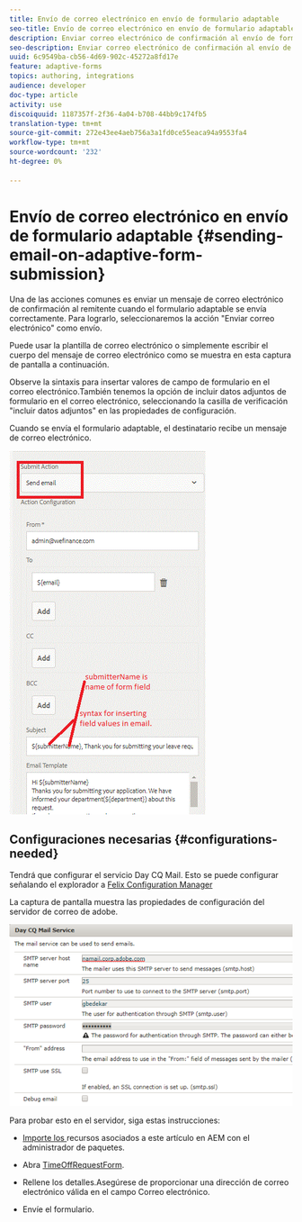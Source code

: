 ```yaml
---
title: Envío de correo electrónico en envío de formulario adaptable
seo-title: Envío de correo electrónico en envío de formulario adaptable
description: Enviar correo electrónico de confirmación al envío de formulario adaptable mediante el componente Enviar correo electrónico
seo-description: Enviar correo electrónico de confirmación al envío de formulario adaptable mediante el componente Enviar correo electrónico
uuid: 6c9549ba-cb56-4d69-902c-45272a8fd17e
feature: adaptive-forms
topics: authoring, integrations
audience: developer
doc-type: article
activity: use
discoiquuid: 1187357f-2f36-4a04-b708-44bb9c174fb5
translation-type: tm+mt
source-git-commit: 272e43ee4aeb756a3a1fd0ce55eaca94a9553fa4
workflow-type: tm+mt
source-wordcount: '232'
ht-degree: 0%

---
```



# Envío de correo electrónico en envío de formulario adaptable {#sending-email-on-adaptive-form-submission}

Una de las acciones comunes es enviar un mensaje de correo electrónico de confirmación al remitente cuando el formulario adaptable se envía correctamente. Para lograrlo, seleccionaremos la acción &quot;Enviar correo electrónico&quot; como envío.

Puede usar la plantilla de correo electrónico o simplemente escribir el cuerpo del mensaje de correo electrónico como se muestra en esta captura de pantalla a continuación.

Observe la sintaxis para insertar valores de campo de formulario en el correo electrónico.También tenemos la opción de incluir datos adjuntos de formulario en el correo electrónico, seleccionando la casilla de verificación &quot;incluir datos adjuntos&quot; en las propiedades de configuración.

Cuando se envía el formulario adaptable, el destinatario recibe un mensaje de correo electrónico.

![SendEmail](assets/sendemailaction.gif)

## Configuraciones necesarias {#configurations-needed}

Tendrá que configurar el servicio Day CQ Mail. Esto se puede configurar señalando el explorador a [Felix Configuration Manager](http://localhost:4502/system/console/configMgr)

La captura de pantalla muestra las propiedades de configuración del servidor de correo de adobe.

![mailservice](assets/mailservice.png)

Para probar esto en el servidor, siga estas instrucciones:

* [Importe los ](assets/timeoffrequest.zip) recursos asociados a este artículo en AEM con el administrador de paquetes.

* Abra [TimeOffRequestForm](http://localhost:4502/content/dam/formsanddocuments/helpx/timeoffrequestform/jcr:content?wcmmode=disabled).

* Rellene los detalles.Asegúrese de proporcionar una dirección de correo electrónico válida en el campo Correo electrónico.

* Envíe el formulario.
